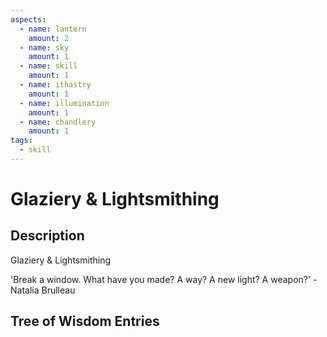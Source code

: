 ```yaml
---
aspects: 
  - name: lantern
    amount: 2
  - name: sky
    amount: 1
  - name: skill
    amount: 1
  - name: ithastry
    amount: 1
  - name: illumination
    amount: 1
  - name: chandlery
    amount: 1
tags:
  - skill
---
```


# Glaziery & Lightsmithing

## Description
Glaziery & Lightsmithing

'Break a window. What have you made? A way? A new light? A weapon?' - Natalia Brulleau
## Tree of Wisdom Entries